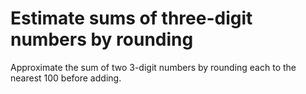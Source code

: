 # Estimate sums of three-digit numbers by rounding

Approximate the sum of two 3-digit numbers by rounding each to the nearest 100 before adding.
